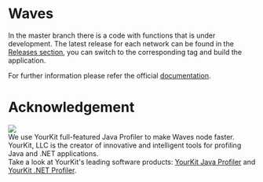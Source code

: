 # Waves

In the master branch there is a code with functions that is under development. The latest release for each network can be found in the [Releases section](https://github.com/amur-host/node), you can switch to the corresponding tag and build the application.

For further information please refer the official [documentation](https://github.com/amur-host/amur-documentation/).

# Acknowledgement

[<img src="https://www.yourkit.com/images/yklogo.png">](http://www.yourkit.com/java/profiler/index.jsp)  
We use YourKit full-featured Java Profiler to make Waves node faster. YourKit, LLC is the creator of innovative and intelligent tools for profiling Java and .NET applications.    
Take a look at YourKit's leading software products:
<a href="http://www.yourkit.com/java/profiler/index.jsp">YourKit Java Profiler</a> and
<a href="http://www.yourkit.com/.net/profiler/index.jsp">YourKit .NET Profiler</a>.
